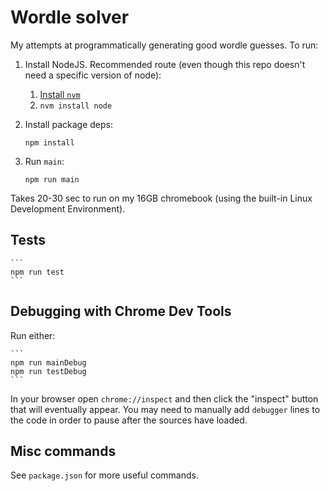 # Wordle solver

My attempts at programmatically generating good wordle guesses. To run:

1. Install NodeJS. Recommended route (even though this repo doesn't
   need a specific version of node):

    1. [Install `nvm`](https://github.com/nvm-sh/nvm)
    2. `nvm install node`

2. Install package deps:

    ```
    npm install
    ```

3. Run `main`:

    ```
    npm run main
    ```

Takes 20-30 sec to run on my 16GB chromebook (using the built-in Linux Development
Environment).

## Tests

    ```
    npm run test
    ```

## Debugging with Chrome Dev Tools

Run either:

    ```
    npm run mainDebug
    npm run testDebug
    ```

In your browser open `chrome://inspect` and then click the "inspect" button that
will eventually appear. You may need to manually add `debugger` lines to the code
in order to pause after the sources have loaded.

## Misc commands

See `package.json` for more useful commands.



